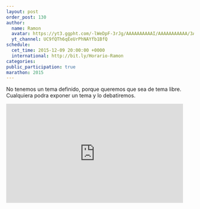 ```yaml
---
layout: post
order_post: 130
author:
  name: Ramon
  avatar: https://yt3.ggpht.com/-lWeDpF-3rJg/AAAAAAAAAAI/AAAAAAAAAAA/3AlmporEDXU/s88-c-k-no/photo.jpg
  yt_channel: UC9fQTh6qEeUrPhNAYfb1BfQ
schedule:
  cet_time: 2015-12-09 20:00:00 +0000
  international: http://bit.ly/Horario-Ramon
categories:
public_participation: true
marathon: 2015
---
```

No tenemos un tema definido, porque queremos que sea de tema libre. Cualquiera
podra exponer un tema y lo debatiremos.

<iframe width="475" height="267" src="https://www.youtube.com/embed/_BaJZFkEjKA" frameborder="0" allowfullscreen></iframe>
